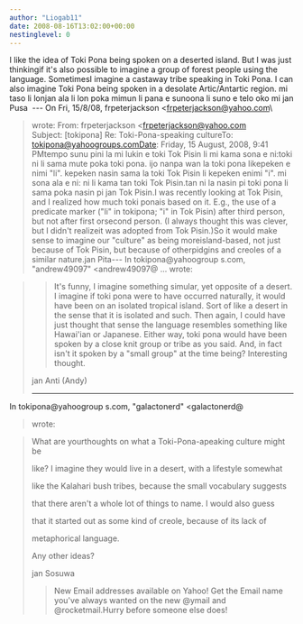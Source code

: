 ```yaml
---
author: "Liogab11"
date: 2008-08-16T13:02:00+00:00
nestinglevel: 0
---
```

I like the idea of Toki Pona being spoken on a deserted island. But I was just thinkingif it's also possible to imagine a group of forest people using the language. SometimesI imagine a castaway tribe speaking in Toki Pona. I can also imagine Toki Pona being spoken in a desolate Artic/Antartic region. mi taso li lonjan ala li lon poka mimun li pana e sunoona li suno e telo oko mi jan Pusa  ---
 On Fri, 15/8/08, frpeterjackson <[frpeterjackson@yahoo.com](mailto://frpeterjackson@yahoo.com)\
> wrote:
From: frpeterjackson <[frpeterjackson@yahoo.com](mailto://frpeterjackson@yahoo.com)\
>Subject: \[tokipona\] Re: Toki-Pona-speaking cultureTo: [tokipona@yahoogroups.comDate](mailto://tokipona@yahoogroups.comDate): Friday, 15 August, 2008, 9:41 PMtempo sunu pini la mi lukin e toki Tok Pisin li mi kama sona e ni:toki ni li sama mute poka toki pona. ijo nanpa wan la toki pona likepeken e nimi "li". kepeken nasin sama la toki Tok Pisin li kepeken enimi "i". mi sona ala e ni: ni li kama tan toki Tok Pisin.tan ni la nasin pi toki pona li sama poka nasin pi jan Tok Pisin.I was recently looking at Tok Pisin, and I realized how much toki ponais based on it. E.g., the use of a predicate marker ("li" in tokipona; "i" in Tok Pisin) after third person, but not after first orsecond person. (I always thought this was clever, but I didn't realizeit was adopted from Tok Pisin.)So it would make sense to imagine our "culture" as being moreisland-based, not just because of Tok Pisin, but because of otherpidgins and creoles of a similar nature.jan Pita---
 In tokipona@yahoogroup s.com, "andrew49097" <andrew49097@ ...
> wrote:

>> It's funny, I imagine something simular, yet opposite of a desert. I 
> imagine if toki pona were to have occurred naturally, it would have 
> been on an isolated tropical island. Sort of like a desert in the sense 
> that it is isolated and such. Then again, I could have just thought 
> that sense the language resembles something like Hawai'ian or Japanese. 
> Either way, toki pona would have been spoken by a close knit group or 
> tribe as you said. And, in fact isn't it spoken by a "small group" at 
> the time being? Interesting thought.
> 
> jan Anti (Andy)
> 
> 
> 
> 
> ---
 In tokipona@yahoogroup s.com, "galactonerd" <galactonerd@ 
> wrote:

> 
>> 
> What are yourthoughts on what a Toki-Pona-apeaking culture might be 
> 
> like? I imagine they would live in a desert, with a lifestyle 
> somewhat 
> 
> like the Kalahari bush tribes, because the small vocabulary suggests 
> 
> that there aren't a whole lot of things to name. I would also guess 
> 
> that it started out as some kind of creole, because of its lack of 
> 
> metaphorical language.
> 
> 
> 
> Any other ideas?
> 
> 
> 
> jan Sosuwa
> 
>> New Email addresses available on Yahoo! Get the Email name you've always wanted on the new @ymail and @rocketmail.Hurry before someone else does!